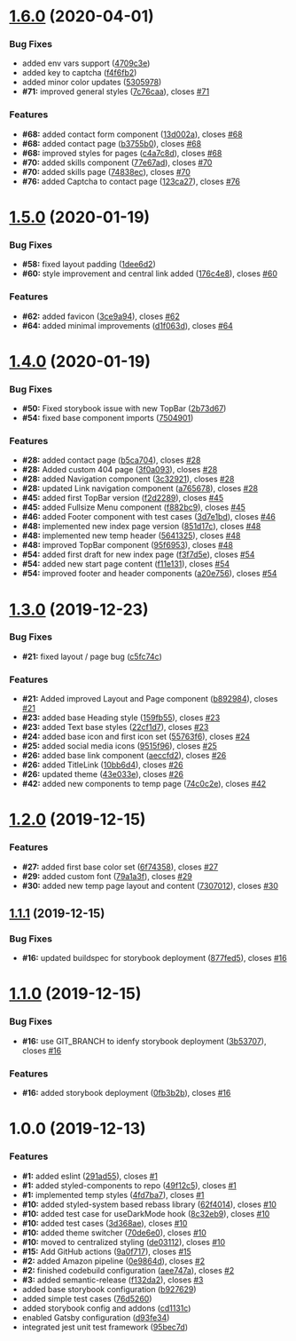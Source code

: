 # [1.6.0](https://github.com/gasserandreas/andreasgasser.com/compare/v1.5.0...v1.6.0) (2020-04-01)


### Bug Fixes

* added env vars support ([4709c3e](https://github.com/gasserandreas/andreasgasser.com/commit/4709c3ec47ef199d19e369d20eb4c8160ceb7f10))
* added key to captcha ([f4f6fb2](https://github.com/gasserandreas/andreasgasser.com/commit/f4f6fb2a122e9785a6e59c9ff20c208f68397e28))
* added minor color updates ([5305978](https://github.com/gasserandreas/andreasgasser.com/commit/5305978bd2d34c804c033561ef4bbc87eca889f7))
* **#71:** improved general styles ([7c76caa](https://github.com/gasserandreas/andreasgasser.com/commit/7c76caa2129ba9eb26a29328f3c4135cf0a152e1)), closes [#71](https://github.com/gasserandreas/andreasgasser.com/issues/71)


### Features

* **#68:** added contact form component ([13d002a](https://github.com/gasserandreas/andreasgasser.com/commit/13d002ad998c6658d80c206c4c56bb62e388365b)), closes [#68](https://github.com/gasserandreas/andreasgasser.com/issues/68)
* **#68:** added contact page ([b3755b0](https://github.com/gasserandreas/andreasgasser.com/commit/b3755b06dae5194f5cef4bdb887fc75a0d18c827)), closes [#68](https://github.com/gasserandreas/andreasgasser.com/issues/68)
* **#68:** improved styles for pages ([c4a7c8d](https://github.com/gasserandreas/andreasgasser.com/commit/c4a7c8da428cbd2e59b0c51b761cf38fad631b71)), closes [#68](https://github.com/gasserandreas/andreasgasser.com/issues/68)
* **#70:** added skills component ([77e67ad](https://github.com/gasserandreas/andreasgasser.com/commit/77e67adcbcfba37ef09b055c80aa818e0f16d56e)), closes [#70](https://github.com/gasserandreas/andreasgasser.com/issues/70)
* **#70:** added skills page ([74838ec](https://github.com/gasserandreas/andreasgasser.com/commit/74838ec87a41d27dac90192e93d49b7f208e88e0)), closes [#70](https://github.com/gasserandreas/andreasgasser.com/issues/70)
* **#76:** added Captcha to contact page ([123ca27](https://github.com/gasserandreas/andreasgasser.com/commit/123ca278ee3fc0e705f8b59c785600f637db8ca1)), closes [#76](https://github.com/gasserandreas/andreasgasser.com/issues/76)

# [1.5.0](https://github.com/gasserandreas/andreasgasser.com/compare/v1.4.0...v1.5.0) (2020-01-19)


### Bug Fixes

* **#58:** fixed layout padding ([1dee6d2](https://github.com/gasserandreas/andreasgasser.com/commit/1dee6d2650366669b5128402d35aa162d739f00b))
* **#60:** style improvement and central link added ([176c4e8](https://github.com/gasserandreas/andreasgasser.com/commit/176c4e8d8714128df07e42f4e5e89b53ad42a15f)), closes [#60](https://github.com/gasserandreas/andreasgasser.com/issues/60)


### Features

* **#62:** added favicon ([3ce9a94](https://github.com/gasserandreas/andreasgasser.com/commit/3ce9a9408d25d20d4bc2422fe42771ae270d5c74)), closes [#62](https://github.com/gasserandreas/andreasgasser.com/issues/62)
* **#64:** added minimal improvements ([d1f063d](https://github.com/gasserandreas/andreasgasser.com/commit/d1f063d683fe75088246369115c313cfb8eaa568)), closes [#64](https://github.com/gasserandreas/andreasgasser.com/issues/64)

# [1.4.0](https://github.com/gasserandreas/andreasgasser.com/compare/v1.3.0...v1.4.0) (2020-01-19)


### Bug Fixes

* **#50:** Fixed storybook issue with new TopBar ([2b73d67](https://github.com/gasserandreas/andreasgasser.com/commit/2b73d673c45675eced3b2f330bfc3d8765e28981))
* **#54:** fixed base component imports ([7504901](https://github.com/gasserandreas/andreasgasser.com/commit/7504901ce25b0d724f1f27ee216b7a64b983c346))


### Features

* **#28:** added contact page ([b5ca704](https://github.com/gasserandreas/andreasgasser.com/commit/b5ca70442fd062eb7199d9f9c264413de1a48ad4)), closes [#28](https://github.com/gasserandreas/andreasgasser.com/issues/28)
* **#28:** Added custom 404 page ([3f0a093](https://github.com/gasserandreas/andreasgasser.com/commit/3f0a093637bf4ec0315e8cc8380b037736b0b404)), closes [#28](https://github.com/gasserandreas/andreasgasser.com/issues/28)
* **#28:** added Navigation component ([3c32921](https://github.com/gasserandreas/andreasgasser.com/commit/3c3292143c12d38127cd62698c2d37268eef12d7)), closes [#28](https://github.com/gasserandreas/andreasgasser.com/issues/28)
* **#28:** updated Link  navigation component ([a765678](https://github.com/gasserandreas/andreasgasser.com/commit/a7656788c31e21910f0e7d32b8f727c0ce5dc756)), closes [#28](https://github.com/gasserandreas/andreasgasser.com/issues/28)
* **#45:** added first TopBar version ([f2d2289](https://github.com/gasserandreas/andreasgasser.com/commit/f2d22897b0b074bcfe43836dae52ec9fa951aa7d)), closes [#45](https://github.com/gasserandreas/andreasgasser.com/issues/45)
* **#45:** added Fullsize Menu component ([f882bc9](https://github.com/gasserandreas/andreasgasser.com/commit/f882bc9d0fe16021674a1a9efaeb6f152342ae78)), closes [#45](https://github.com/gasserandreas/andreasgasser.com/issues/45)
* **#46:** added Footer component with test cases ([3d7e1bd](https://github.com/gasserandreas/andreasgasser.com/commit/3d7e1bde56637b6aeb9101e0b89ab5ce059a52b1)), closes [#46](https://github.com/gasserandreas/andreasgasser.com/issues/46)
* **#48:** implemented new index page version ([851d17c](https://github.com/gasserandreas/andreasgasser.com/commit/851d17c544b3f86315b242213fb94f433d1529ca)), closes [#48](https://github.com/gasserandreas/andreasgasser.com/issues/48)
* **#48:** implemented new temp header ([5641325](https://github.com/gasserandreas/andreasgasser.com/commit/56413256803f27676bfe8a33ff05b85aec7a4fb7)), closes [#48](https://github.com/gasserandreas/andreasgasser.com/issues/48)
* **#48:** improved TopBar component ([95f6953](https://github.com/gasserandreas/andreasgasser.com/commit/95f695386d752f7eff9a6d9c0049eeae5dfc8b0b)), closes [#48](https://github.com/gasserandreas/andreasgasser.com/issues/48)
* **#54:** added first draft for new index page ([f3f7d5e](https://github.com/gasserandreas/andreasgasser.com/commit/f3f7d5e9c0668a5070d4f46341b366004a103461)), closes [#54](https://github.com/gasserandreas/andreasgasser.com/issues/54)
* **#54:** added new start page content ([f11e131](https://github.com/gasserandreas/andreasgasser.com/commit/f11e13133b4f3e744dbc3b2b0cb68229f1e6d22a)), closes [#54](https://github.com/gasserandreas/andreasgasser.com/issues/54)
* **#54:** improved footer and header components ([a20e756](https://github.com/gasserandreas/andreasgasser.com/commit/a20e7566f7f8208667a5f9e1d5ad4dff289128d2)), closes [#54](https://github.com/gasserandreas/andreasgasser.com/issues/54)

# [1.3.0](https://github.com/gasserandreas/andreasgasser.com/compare/v1.2.0...v1.3.0) (2019-12-23)


### Bug Fixes

* **#21:** fixed layout / page bug ([c5fc74c](https://github.com/gasserandreas/andreasgasser.com/commit/c5fc74cd51f8334f956ac5ad1115d76bbf7721d7))


### Features

* **#21:** Added improved Layout and Page component ([b892984](https://github.com/gasserandreas/andreasgasser.com/commit/b8929840d39a14d215936da88334a0086c7ef371)), closes [#21](https://github.com/gasserandreas/andreasgasser.com/issues/21)
* **#23:** added base Heading style ([159fb55](https://github.com/gasserandreas/andreasgasser.com/commit/159fb55d96a230cc269207fb4c5a3653a4dae98d)), closes [#23](https://github.com/gasserandreas/andreasgasser.com/issues/23)
* **#23:** added Text base styles ([22cf1d7](https://github.com/gasserandreas/andreasgasser.com/commit/22cf1d735572a8f0b9520cae41b9538823d2202e)), closes [#23](https://github.com/gasserandreas/andreasgasser.com/issues/23)
* **#24:** added base icon and first icon set ([55763f6](https://github.com/gasserandreas/andreasgasser.com/commit/55763f67edf2f5bd4efbf95db09b8a83aa8b1e79)), closes [#24](https://github.com/gasserandreas/andreasgasser.com/issues/24)
* **#25:** added social media icons ([9515f96](https://github.com/gasserandreas/andreasgasser.com/commit/9515f96b38fba135ddaa891c8a1e6e823c5b18ae)), closes [#25](https://github.com/gasserandreas/andreasgasser.com/issues/25)
* **#26:** added base link component ([aeccfd2](https://github.com/gasserandreas/andreasgasser.com/commit/aeccfd2c3bb1f27c33f28ad8975d11a611935940)), closes [#26](https://github.com/gasserandreas/andreasgasser.com/issues/26)
* **#26:** added TitleLink ([10bb6d4](https://github.com/gasserandreas/andreasgasser.com/commit/10bb6d4eb5ab888f694411d0cae8b9fc6a0aa7be)), closes [#26](https://github.com/gasserandreas/andreasgasser.com/issues/26)
* **#26:** updated theme ([43e033e](https://github.com/gasserandreas/andreasgasser.com/commit/43e033ea27c12ea3cf452433e2f7b60004738a2e)), closes [#26](https://github.com/gasserandreas/andreasgasser.com/issues/26)
* **#42:** added new components to temp page ([74c0c2e](https://github.com/gasserandreas/andreasgasser.com/commit/74c0c2e80584402cecde3beeaa645f45609c4cfe)), closes [#42](https://github.com/gasserandreas/andreasgasser.com/issues/42)

# [1.2.0](https://github.com/gasserandreas/andreasgasser.com/compare/v1.1.1...v1.2.0) (2019-12-15)


### Features

* **#27:** added first base color set ([6f74358](https://github.com/gasserandreas/andreasgasser.com/commit/6f743584e673ee737dd58c22769e4007841557f8)), closes [#27](https://github.com/gasserandreas/andreasgasser.com/issues/27)
* **#29:** added custom font ([79a1a3f](https://github.com/gasserandreas/andreasgasser.com/commit/79a1a3f3838893397cca813d01199a639f6e05bd)), closes [#29](https://github.com/gasserandreas/andreasgasser.com/issues/29)
* **#30:** added new temp page layout and content ([7307012](https://github.com/gasserandreas/andreasgasser.com/commit/7307012d31a215f662d0f3e4a0eb2ecaad065f9e)), closes [#30](https://github.com/gasserandreas/andreasgasser.com/issues/30)

## [1.1.1](https://github.com/gasserandreas/andreasgasser.com/compare/v1.1.0...v1.1.1) (2019-12-15)


### Bug Fixes

* **#16:** updated buildspec for storybook deployment ([877fed5](https://github.com/gasserandreas/andreasgasser.com/commit/877fed53d203bb484b3dd11accd1b356ab9d1001)), closes [#16](https://github.com/gasserandreas/andreasgasser.com/issues/16)

# [1.1.0](https://github.com/gasserandreas/andreasgasser.com/compare/v1.0.0...v1.1.0) (2019-12-15)


### Bug Fixes

* **#16:** use GIT_BRANCH to idenfy storybook deployment ([3b53707](https://github.com/gasserandreas/andreasgasser.com/commit/3b5370724a6992e9068f065107c2bd145571e8eb)), closes [#16](https://github.com/gasserandreas/andreasgasser.com/issues/16)


### Features

* **#16:** added storybook deployment ([0fb3b2b](https://github.com/gasserandreas/andreasgasser.com/commit/0fb3b2b0f53b15008b8140328775cf9c636a946e)), closes [#16](https://github.com/gasserandreas/andreasgasser.com/issues/16)

# 1.0.0 (2019-12-13)


### Features

* **#1:** added eslint ([291ad55](https://github.com/gasserandreas/andreasgasser.com/commit/291ad5527a97e5b9d17ea933b75c14513503be7d)), closes [#1](https://github.com/gasserandreas/andreasgasser.com/issues/1)
* **#1:** added styled-components to repo ([49f12c5](https://github.com/gasserandreas/andreasgasser.com/commit/49f12c522903bdb2fd2245e060d3ad0039605bc2)), closes [#1](https://github.com/gasserandreas/andreasgasser.com/issues/1)
* **#1:** implemented temp styles ([4fd7ba7](https://github.com/gasserandreas/andreasgasser.com/commit/4fd7ba7666ae2efa98a443ec319f382835eb7465)), closes [#1](https://github.com/gasserandreas/andreasgasser.com/issues/1)
* **#10:** added styled-system based rebass library ([62f4014](https://github.com/gasserandreas/andreasgasser.com/commit/62f4014d6cd7b5276d189982cf69b83157617c32)), closes [#10](https://github.com/gasserandreas/andreasgasser.com/issues/10)
* **#10:** added test case for useDarkMode hook ([8c32eb9](https://github.com/gasserandreas/andreasgasser.com/commit/8c32eb93344ae9098d1651a5d5baa02c0f3ea052)), closes [#10](https://github.com/gasserandreas/andreasgasser.com/issues/10)
* **#10:** added test cases ([3d368ae](https://github.com/gasserandreas/andreasgasser.com/commit/3d368ae0a683f9afc36fe6ba7521570c81a9ec72)), closes [#10](https://github.com/gasserandreas/andreasgasser.com/issues/10)
* **#10:** added theme switcher ([70de6e0](https://github.com/gasserandreas/andreasgasser.com/commit/70de6e0661d2b00cb1c0249c42f154215a906ff9)), closes [#10](https://github.com/gasserandreas/andreasgasser.com/issues/10)
* **#10:** moved to centralized styling ([de03112](https://github.com/gasserandreas/andreasgasser.com/commit/de03112c9638c1bf9ae91752b53d491cffea915e)), closes [#10](https://github.com/gasserandreas/andreasgasser.com/issues/10)
* **#15:** Add GitHub actions ([9a0f717](https://github.com/gasserandreas/andreasgasser.com/commit/9a0f7173e1cdc660c38350b471c2743a2f285a1d)), closes [#15](https://github.com/gasserandreas/andreasgasser.com/issues/15)
* **#2:** added Amazon pipeline ([0e9864d](https://github.com/gasserandreas/andreasgasser.com/commit/0e9864de7d879a35ef4a42b61b2287e59d5c31ac)), closes [#2](https://github.com/gasserandreas/andreasgasser.com/issues/2)
* **#2:** finished codebuild configuration ([aee747a](https://github.com/gasserandreas/andreasgasser.com/commit/aee747a14b7e578e3cec782c6a7b5c3138c92138)), closes [#2](https://github.com/gasserandreas/andreasgasser.com/issues/2)
* **#3:** added semantic-release ([f132da2](https://github.com/gasserandreas/andreasgasser.com/commit/f132da2102f2f24b7c2cfa7442ab1e87eee452e1)), closes [#3](https://github.com/gasserandreas/andreasgasser.com/issues/3)
* added base storybook configuration ([b927629](https://github.com/gasserandreas/andreasgasser.com/commit/b927629e36346c354ce0625c7d9bb83616f98b9e))
* added simple test cases ([76d5260](https://github.com/gasserandreas/andreasgasser.com/commit/76d5260bec948971a1ab8891858f4acaba30f49e))
* added storybook config and addons ([cd1131c](https://github.com/gasserandreas/andreasgasser.com/commit/cd1131c84e1796d0b6b47068199d689618aa25a6))
* enabled Gatsby configuration ([d93fe34](https://github.com/gasserandreas/andreasgasser.com/commit/d93fe3489b673c3e2f3354012d5e721d0d92b3a2))
* integrated jest unit test framework ([95bec7d](https://github.com/gasserandreas/andreasgasser.com/commit/95bec7de7b0a350ffbdfc1de7cd6d693c14ef125))
